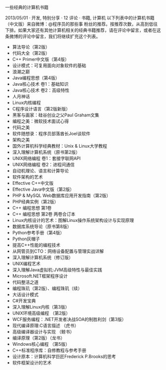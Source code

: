 一些经典的计算机书籍

2013/05/01 · 开发, 特别分享 · 12 评论 · 书籍, 计算机
以下列表中的计算机书籍（中文版）来自微博：@程序员的那些事 粉丝的推荐。按推荐次数，从高到低往下排。如果大家还有其他计算机相关的经典书籍推荐，请在评论中留言，或者在这条微博的评论中留言，我们将继续扩充这个列表。

- 算法导论（第2版）
- 代码大全（第2版）
- C++ Primer中文版（第4版）
- 设计模式：可复用面向对象软件的基础
- 浪潮之巅
- Java编程思想（第4版）
- Java核心技术 卷1：基础知识
- Java核心技术 卷2：高级特性
- 人月神话
- Linux内核编程
- C程序设计语言（第2版新版）
- 黑客与画家：硅谷创业之父Paul Graham文集
- 编程之美：微软技术面试心得
- 代码之美
- 软件随想录：程序员部落酋长Joel谈软件
- 架构之美
- 国外计算机科学经典教材：Unix & Linux大学教程
- 深入理解计算机系统（原书第2版）
- UNIX网络编程 卷1：套接字联网API
- UNIX网络编程 卷2：进程间通信
- 自动机理论、语言和计算导论
- 软件架构的艺术
- Effective C++中文版
- Effective Java中文版（第2版）
- PHP & MySQL Web数据库应用开发指南（第2版）
- PHP经典实例（第2版）
- C++ 编程思想 第1卷
- C++ 编程思想 第2卷   两卷合订本
- Linux内核设计的艺术：图解Linux操作系统架构设计与实现原理
- 数据库系统导论（原书第8版）
- Python参考手册（第4版）
- Python灰帽子
- 提高C++性能的编程技术
- 从网管员到CTO：网络设备配置与管理实战详解
- 深入理解计算机系统（修订版）
- UNIX编程艺术
- 深入理解Java虚拟机:JVM高级特性与最佳实践
- Microsoft.NET框架程序设计
- 代码整洁之道
- 编程珠玑（第2版）、编程珠玑（续）
- 大话设计模式
- C#开发宝典
- 深入理解Linux内核（第3版）
- UNIX环境高级编程 （第2版）
- WCF服务编程：.NET开发者决战SOA的制胜利剑（第3版）
- 现代编译原理:C语言描述 （虎书）
- 高级编译器设计与实现 （鲸书）
- 编译原理（第2版）（龙书）
- Windows核心编程 （第5版）
- C++标准程序库：自修教程与参考手册
- 设计原本：计算机科学巨匠Frederick P.Brooks的思考
- 软件框架设计的艺术